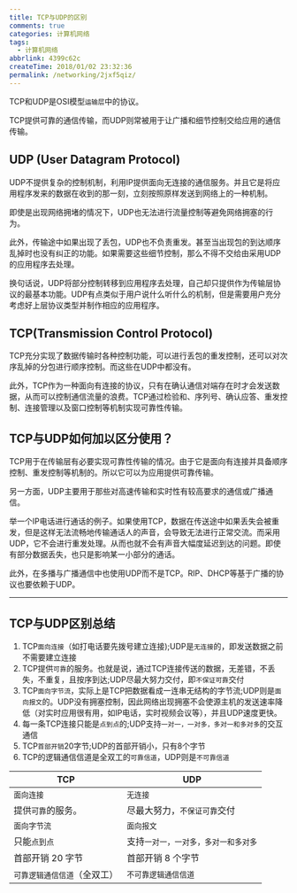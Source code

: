 ```yaml
---
title: TCP与UDP的区别
comments: true
categories: 计算机网络
tags:
  - 计算机网络
abbrlink: 4399c62c
createTime: 2018/01/02 23:32:36
permalink: /networking/2jxf5qiz/
---
```


TCP和UDP是OSI模型`运输层`中的协议。

TCP提供可靠的通信传输，而UDP则常被用于让广播和细节控制交给应用的通信传输。

<!-- more -->

## UDP (User Datagram Protocol)

UDP不提供复杂的控制机制，利用IP提供面向无连接的通信服务。并且它是将应用程序发来的数据在收到的那一刻，立刻按照原样发送到网络上的一种机制。

即使是出现网络拥堵的情况下，UDP也无法进行流量控制等避免网络拥塞的行为。

此外，传输途中如果出现了丢包，UDP也不负责重发。甚至当出现包的到达顺序乱掉时也没有纠正的功能。如果需要这些细节控制，那么不得不交给由采用UDP的应用程序去处理。

换句话说，UDP将部分控制转移到应用程序去处理，自己却只提供作为传输层协议的最基本功能。UDP有点类似于用户说什么听什么的机制，但是需要用户充分考虑好上层协议类型并制作相应的应用程序。

## TCP(Transmission Control Protocol)

TCP充分实现了数据传输时各种控制功能，可以进行丢包的重发控制，还可以对次序乱掉的分包进行顺序控制。而这些在UDP中都没有。

此外，TCP作为一种面向有连接的协议，只有在确认通信对端存在时才会发送数据，从而可以控制通信流量的浪费。TCP通过检验和、序列号、确认应答、重发控制、连接管理以及窗口控制等机制实现可靠性传输。

## TCP与UDP如何加以区分使用？

TCP用于在传输层有必要实现可靠性传输的情况。由于它是面向有连接并具备顺序控制、重发控制等机制的。所以它可以为应用提供可靠传输。

另一方面，UDP主要用于那些对高速传输和实时性有较高要求的通信或广播通信。

举一个IP电话进行通话的例子。如果使用TCP，数据在传送途中如果丢失会被重发，但是这样无法流畅地传输通话人的声音，会导致无法进行正常交流。而采用UDP，它不会进行重发处理。从而也就不会有声音大幅度延迟到达的问题。即使有部分数据丢失，也只是影响某一小部分的通话。

此外，在多播与广播通信中也使用UDP而不是TCP。RIP、DHCP等基于广播的协议也要依赖于UDP。

---


## TCP与UDP区别总结
1. TCP`面向连接`（如打电话要先拨号建立连接);UDP是`无连接`的，即发送数据之前不需要建立连接
2. TCP提供`可靠`的服务。也就是说，通过TCP连接传送的数据，无差错，不丢失，不重复，且按序到达;UDP尽最大努力交付，即`不保证可靠`交付
3. TCP`面向字节流`，实际上是TCP把数据看成一连串无结构的字节流;UDP则是`面向报文`的。UDP没有拥塞控制，因此网络出现拥塞不会使源主机的发送速率降低（对实时应用很有用，如IP电话，实时视频会议等），并且UDP速度更快。
4. 每一条TCP连接只能是`点到点`的;UDP支持`一对一，一对多，多对一和多对多`的交互通信
5. TCP`首部开销`20字节;UDP的首部开销小，只有8个字节
6. TCP的逻辑通信信道是全双工的`可靠信道`，UDP则是`不可靠信道`


TCP|UDP
--|--
`面向连接`|`无连接`
提供`可靠`的服务。|尽最大努力，`不保证可靠`交付
`面向字节流`|`面向报文`
只能`点到点`|支持`一对一，一对多，多对一和多对多`
首部开销 20 字节|首部开销 8 个字节
`可靠逻辑通信信道`（全双工）|`不可靠逻辑通信信道`
